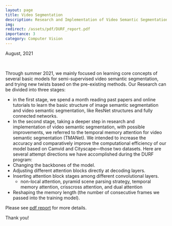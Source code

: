 ```yaml
---
layout: page
title: Video Segmentation
description: Research and Implementation of Video Semantic Segmentation, with Possible Improvements.
img: 
redirect: /assets/pdf/DURF_report.pdf
importance: 3
category: Computer Vision
---
```


August, 2021

<br>

Through summer 2021, we mainly focused on learning core concepts of several basic models for semi-supervised video semantic segmentation, and trying new twists based on the pre-existing methods. Our Research can be divided into three stages: 
- in the first stage, we spend a month reading past papers and online tutorials to learn the basic structure of image semantic segmentation and video semantic segmentation, like ResNet structures and fully connected networks.
- In the second stage, taking a deeper step in research and implementation of video semantic segmentation, with possible improvements, we referred to the temporal memory attention for video semantic segmentation (TMANet). We intended to increase the accuracy and comparatively improve the computational efficiency of our model based on Camvid and Cityscape—those two datasets. Here are several attempt directions we have accomplished during the DURF program:
- Changing the backbones of the model.
- Adjusting different attention blocks directly at decoding layers.
- Inserting attention block stages among different convolutional layers.
    - non-local attention, pyramid scene parsing strategy, temporal memory attention, crisscross attention, and dual attention
- Reshaping the memory length (the number of consecutive frames we passed into the training model).

Please see <a href="/assets/pdf/DURF_report.pdf" target="_blank">pdf report</a> for more details.

Thank you!

